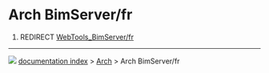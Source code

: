 # Arch BimServer/fr
1.  REDIRECT [WebTools\_BimServer/fr](WebTools_BimServer/fr.md)



---
![](images/Right_arrow.png) [documentation index](../README.md) > [Arch](Arch_Workbench.md) > Arch BimServer/fr
